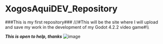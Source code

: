 # XogosAquiDEV_Repository
###This is my first repository###
///#This will be the site where I will upload and save my work in the development of my Godot 4.2.2 video game#\\\


***This is open to help, thanks***
![image](https://github.com/user-attachments/assets/3697d167-6d70-4014-b5d8-97820ae2a7b4)
